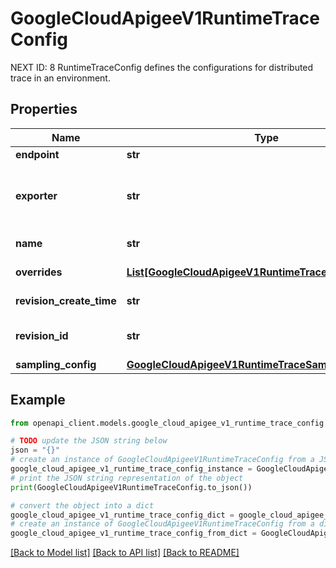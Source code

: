 # GoogleCloudApigeeV1RuntimeTraceConfig

NEXT ID: 8 RuntimeTraceConfig defines the configurations for distributed trace in an environment.

## Properties

Name | Type | Description | Notes
------------ | ------------- | ------------- | -------------
**endpoint** | **str** | Endpoint of the exporter. | [optional] 
**exporter** | **str** | Exporter that is used to view the distributed trace captured using OpenCensus. An exporter sends traces to any backend that is capable of consuming them. Recorded spans can be exported by registered exporters. | [optional] 
**name** | **str** | Name of the trace config in the following format: &#x60;organizations/{org}/environment/{env}/traceConfig&#x60; | [optional] 
**overrides** | [**List[GoogleCloudApigeeV1RuntimeTraceConfigOverride]**](GoogleCloudApigeeV1RuntimeTraceConfigOverride.md) | List of trace configuration overrides for spicific API proxies. | [optional] 
**revision_create_time** | **str** | The timestamp that the revision was created or updated. | [optional] 
**revision_id** | **str** | Revision number which can be used by the runtime to detect if the trace config has changed between two versions. | [optional] 
**sampling_config** | [**GoogleCloudApigeeV1RuntimeTraceSamplingConfig**](GoogleCloudApigeeV1RuntimeTraceSamplingConfig.md) |  | [optional] 

## Example

```python
from openapi_client.models.google_cloud_apigee_v1_runtime_trace_config import GoogleCloudApigeeV1RuntimeTraceConfig

# TODO update the JSON string below
json = "{}"
# create an instance of GoogleCloudApigeeV1RuntimeTraceConfig from a JSON string
google_cloud_apigee_v1_runtime_trace_config_instance = GoogleCloudApigeeV1RuntimeTraceConfig.from_json(json)
# print the JSON string representation of the object
print(GoogleCloudApigeeV1RuntimeTraceConfig.to_json())

# convert the object into a dict
google_cloud_apigee_v1_runtime_trace_config_dict = google_cloud_apigee_v1_runtime_trace_config_instance.to_dict()
# create an instance of GoogleCloudApigeeV1RuntimeTraceConfig from a dict
google_cloud_apigee_v1_runtime_trace_config_from_dict = GoogleCloudApigeeV1RuntimeTraceConfig.from_dict(google_cloud_apigee_v1_runtime_trace_config_dict)
```
[[Back to Model list]](../README.md#documentation-for-models) [[Back to API list]](../README.md#documentation-for-api-endpoints) [[Back to README]](../README.md)



